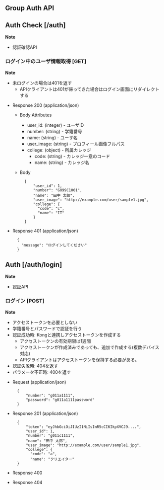 ## Group Auth API

##  Auth Check [/auth]

**Note**
* 認証確認API

### ログイン中のユーザ情報取得 [GET]

**Note**
- 未ログインの場合は401を返す
    * APIクライアントは401が帰ってきた場合はログイン画面にリダイレクトする

+ Response 200 (application/json)

    + Body Attributes
        - user_id: (integer) - ユーザID
        - number: (string) - 学籍番号
        - name: (string) - ユーザ名
        - user_image: (string) - プロフィール画像フルパス
        - college: (object) - 所属カレッジ
            * code: (string) - カレッジ一意のコード
            * name: (string) - カレッジ名

    + Body

            {
                "user_id": 1,
                "number": "G099C1001",
                "name": "田中 太郎",
                "user_image": "http://example.com/user/sample1.jpg",
                "college": {
                  "code": "c",
                  "name": "IT"
                }
            }

+ Response 401 (application/json)

        {
          "message": "ログインしてください"
        }

##  Auth [/auth/login]

**Note**
* 認証API

### ログイン [POST]
**Note**
* アクセストークンを必要としない
* 学籍番号とパスワードで認証を行う
* 認証成功時: Kongと連携しアクセストークンを作成する
    + アクセストークンの有効期限は1週間
    + アクセストークンが作成済みであっても、追加で作成する(複数デバイス対応)
    + APIクライアントはアクセストークンを保持する必要がある。
* 認証失敗時: 404を返す
* パラメータ不正時: 400を返す

+ Request (application/json)

        {
            "number": "g011a1111",
            "password": "g011a1111password"
        }

+ Response 201 (application/json)

        {
            "token": "eyJhbGciOiJIUzI1NiIsInR5cCI6IkpXVCJ9....",
            "user_id": 1,
            "number": "g011c1111",
            "name": "田中 太郎",
            "user_image": "http://example.com/user/sample1.jpg",
            "college": {
              "code": "a",
              "name": "クリエイター"
        }

+ Response 400

+ Response 404
